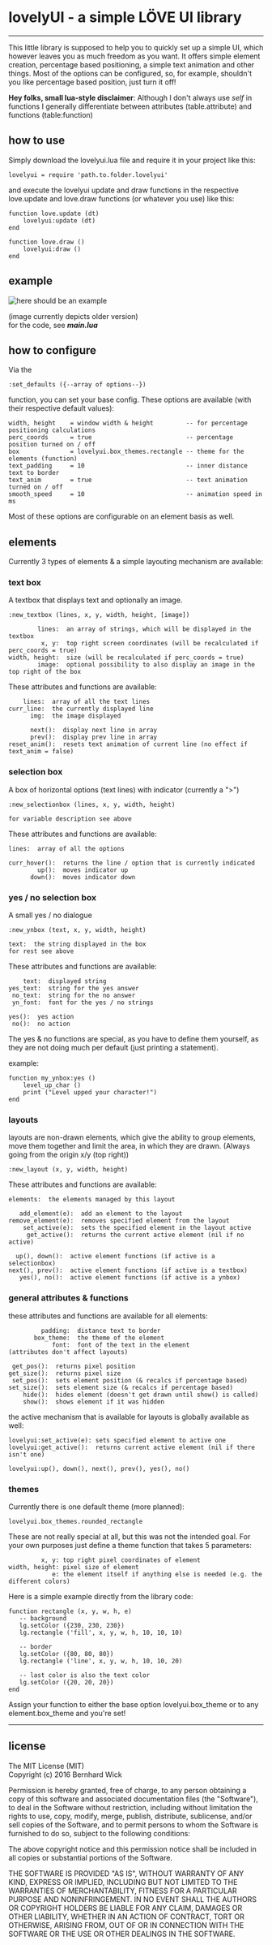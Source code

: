 # lovelyUI - a simple LÖVE UI library

---

This little library is supposed to help you to quickly set up a simple UI, which however leaves you as much freedom as you want. It offers simple element creation, percentage based positioning, a simple text animation and other things. Most of the options can be configured, so, for example, shouldn't you like percentage based position, just turn it off!

**Hey folks, small lua-style disclaimer**: Although I don't always use *self* in functions I generally differentiate between attributes (table.attribute) and functions (table:function)

## how to use

Simply download the lovelyui.lua file and require it in your project like this:

    lovelyui = require 'path.to.folder.lovelyui'

and execute the lovelyui update and draw functions in the respective love.update and love.draw functions (or whatever you use) like this:

	function love.update (dt)
		lovelyui:update (dt)
	end

	function love.draw ()
		lovelyui:draw ()
	end

## example

![here should be an example](https://github.com/partnano/lovelyui/blob/master/example.gif "Example")

(image currently depicts older version)  
for the code, see ***main.lua***

## how to configure

Via the  
    
    :set_defaults ({--array of options--})

function, you can set your base config. These options are available (with their respective default values):

    width, height    = window width & height         -- for percentage positioning calculations
    perc_coords      = true                          -- percentage position turned on / off
    box              = lovelyui.box_themes.rectangle -- theme for the elements (function)
    text_padding     = 10                            -- inner distance text to border
    text_anim        = true                          -- text animation turned on / off
    smooth_speed     = 10                            -- animation speed in ms

Most of these options are configurable on an element basis as well.

## elements

Currently 3 types of elements & a simple layouting mechanism are available:

### text box

A textbox that displays text and optionally an image.

    :new_textbox (lines, x, y, width, height, [image])

            lines:  an array of strings, which will be displayed in the textbox  
             x, y:  top right screen coordinates (will be recalculated if perc_coords = true)
	width, height:  size (will be recalculated if perc_coords = true)
            image:  optional possibility to also display an image in the top right of the box

These attributes and functions are available:

        lines:  array of all the text lines
    curr_line:  the currently displayed line
          img:  the image displayed

          next():  display next line in array
          prev():  display prev line in array
    reset_anim():  resets text animation of current line (no effect if text_anim = false)

### selection box

A box of horizontal options (text lines) with indicator (currently a ">")

    :new_selectionbox (lines, x, y, width, height)

    for variable description see above

These attributes and functions are available:

    lines:  array of all the options
    
    curr_hover():  returns the line / option that is currently indicated
            up():  moves indicator up
          down():  moves indicator down

### yes / no selection box

A small yes / no dialogue

    :new_ynbox (text, x, y, width, height)

    text:  the string displayed in the box
	for rest see above

These attributes and functions are available:

	    text:  displayed string
	yes_text:  string for the yes answer
	 no_text:  string for the no answer
	 yn_font:  font for the yes / no strings

	yes():  yes action
	 no():  no action

The yes & no functions are special, as you have to define them yourself, as they are not doing much per default (just printing a statement).

example:

	function my_ynbox:yes ()
		level_up_char ()
		print ("Level upped your character!")
	end

### layouts

layouts are non-drawn elements, which give the ability to group elements, move them together and limit the area, in which they are drawn. (Always going from the origin x/y (top right))

	:new_layout (x, y, width, height)

These attributes and functions are available:

	elements:  the elements managed by this layout

	   add_element(e):  add an element to the layout
	remove_element(e):  removes specified element from the layout
	    set_active(e):  sets the specified element in the layout active
	     get_active():  returns the current active element (nil if no active)
	
	  up(), down():  active element functions (if active is a selectionbox)
	next(), prev():  active element functions (if active is a textbox)
	   yes(), no():  active element functions (if active is a ynbox)

### general attributes & functions

these attributes and functions are available for all elements:

	         padding:  distance text to border
	       box_theme:  the theme of the element
	            font:  font of the text in the element
    (attributes don't affect layouts)

	 get_pos():  returns pixel position
    get_size():  returns pixel size
	 set_pos():  sets element position (& recalcs if percentage based)
	set_size():  sets element size (& recalcs if percentage based)
	    hide():  hides element (doesn't get drawn until show() is called)
	    show():  shows element if it was hidden

the active mechanism that is available for layouts is globally available as well:

	lovelyui:set_active(e): sets specified element to active one
	lovelyui:get_active():  returns current active element (nil if there isn't one)
	
	lovelyui:up(), down(), next(), prev(), yes(), no()

### themes

Currently there is one default theme (more planned):

	lovelyui.box_themes.rounded_rectangle

These are not really special at all, but this was not the intended goal. For your own purposes just define a theme function that takes 5 parameters:

	         x, y: top right pixel coordinates of element
	width, height: pixel size of element
	            e: the element itself if anything else is needed (e.g. the different colors)

Here is a simple example directly from the library code:

	function rectangle (x, y, w, h, e)	
	   -- background
       lg.setColor ({230, 230, 230})
	   lg.rectangle ('fill', x, y, w, h, 10, 10, 10)

       -- border
	   lg.setColor ({80, 80, 80})
	   lg.rectangle ('line', x, y, w, h, 10, 10, 20)

	   -- last color is also the text color
	   lg.setColor ({20, 20, 20})
    end

Assign your function to either the base option lovelyui.box_theme or to any element.box_theme and you're set!

---

## license

The MIT License (MIT)  
Copyright (c) 2016 Bernhard Wick

Permission is hereby granted, free of charge, to any person obtaining a copy of this software and associated documentation files (the "Software"), to deal in the Software without restriction, including without limitation the rights to use, copy, modify, merge, publish, distribute, sublicense, and/or sell copies of the Software, and to permit persons to whom the Software is furnished to do so, subject to the following conditions:

The above copyright notice and this permission notice shall be included in all copies or substantial portions of the Software.

THE SOFTWARE IS PROVIDED "AS IS", WITHOUT WARRANTY OF ANY KIND, EXPRESS OR IMPLIED, INCLUDING BUT NOT LIMITED TO THE WARRANTIES OF MERCHANTABILITY, FITNESS FOR A PARTICULAR PURPOSE AND NONINFRINGEMENT. IN NO EVENT SHALL THE AUTHORS OR COPYRIGHT HOLDERS BE LIABLE FOR ANY CLAIM, DAMAGES OR OTHER LIABILITY, WHETHER IN AN ACTION OF CONTRACT, TORT OR OTHERWISE, ARISING FROM, OUT OF OR IN CONNECTION WITH THE SOFTWARE OR THE USE OR OTHER DEALINGS IN THE SOFTWARE.
